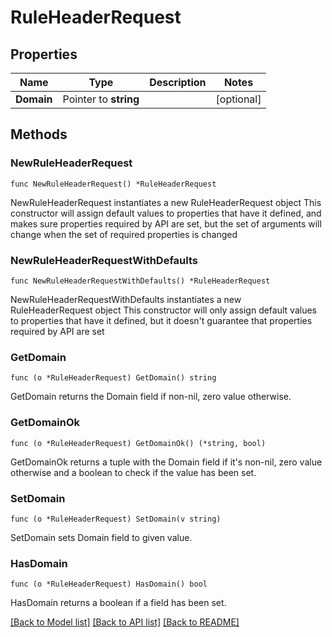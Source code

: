 # RuleHeaderRequest

## Properties

Name | Type | Description | Notes
------------ | ------------- | ------------- | -------------
**Domain** | Pointer to **string** |  | [optional] 

## Methods

### NewRuleHeaderRequest

`func NewRuleHeaderRequest() *RuleHeaderRequest`

NewRuleHeaderRequest instantiates a new RuleHeaderRequest object
This constructor will assign default values to properties that have it defined,
and makes sure properties required by API are set, but the set of arguments
will change when the set of required properties is changed

### NewRuleHeaderRequestWithDefaults

`func NewRuleHeaderRequestWithDefaults() *RuleHeaderRequest`

NewRuleHeaderRequestWithDefaults instantiates a new RuleHeaderRequest object
This constructor will only assign default values to properties that have it defined,
but it doesn't guarantee that properties required by API are set

### GetDomain

`func (o *RuleHeaderRequest) GetDomain() string`

GetDomain returns the Domain field if non-nil, zero value otherwise.

### GetDomainOk

`func (o *RuleHeaderRequest) GetDomainOk() (*string, bool)`

GetDomainOk returns a tuple with the Domain field if it's non-nil, zero value otherwise
and a boolean to check if the value has been set.

### SetDomain

`func (o *RuleHeaderRequest) SetDomain(v string)`

SetDomain sets Domain field to given value.

### HasDomain

`func (o *RuleHeaderRequest) HasDomain() bool`

HasDomain returns a boolean if a field has been set.


[[Back to Model list]](../README.md#documentation-for-models) [[Back to API list]](../README.md#documentation-for-api-endpoints) [[Back to README]](../README.md)


